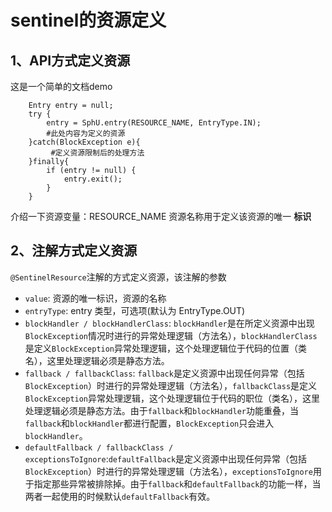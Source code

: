 # sentinel的资源定义
## 1、API方式定义资源
这是一个简单的文档demo
```
	Entry entry = null;
	try {
        entry = SphU.entry(RESOURCE_NAME, EntryType.IN);
	    #此处内容为定义的资源
	}catch(BlockException e){
	     #定义资源限制后的处理方法
	}finally{
        if (entry != null) {
            entry.exit();
        }	
	}
```
介绍一下资源变量：RESOURCE_NAME 资源名称用于定义该资源的唯一 **标识**

## 2、注解方式定义资源
`@SentinelResource`注解的方式定义资源，该注解的参数
- `value`: 资源的唯一标识，资源的名称
- `entryType`: entry 类型，可选项(默认为 EntryType.OUT)
- `blockHandler / blockHandlerClass`: `blockHandler`是在所定义资源中出现`BlockException`情况时进行的异常处理逻辑（方法名），`blockHandlerClass`是定义`BlockException`异常处理逻辑，这个处理逻辑位于代码的位置（类名），这里处理逻辑必须是静态方法。
- `fallback / fallbackClass`: `fallback`是定义资源中出现任何异常（包括`BlockException`）时进行的异常处理逻辑（方法名），`fallbackClass`是定义`BlockException`异常处理逻辑，这个处理逻辑位于代码的职位（类名），这里处理逻辑必须是静态方法。由于`fallback`和`blockHandler`功能重叠，当`fallback`和`blockHandler`都进行配置，`BlockException`只会进入`blockHandler`。
- `defaultFallback / fallbackClass / exceptionsToIgnore`:`defaultFallback`是定义资源中出现任何异常（包括`BlockException`）时进行的异常处理逻辑（方法名），`exceptionsToIgnore`用于指定那些异常被排除掉。由于`fallback`和`defaultFallback`的功能一样，当两者一起使用的时候默认`defaultFallback`有效。



